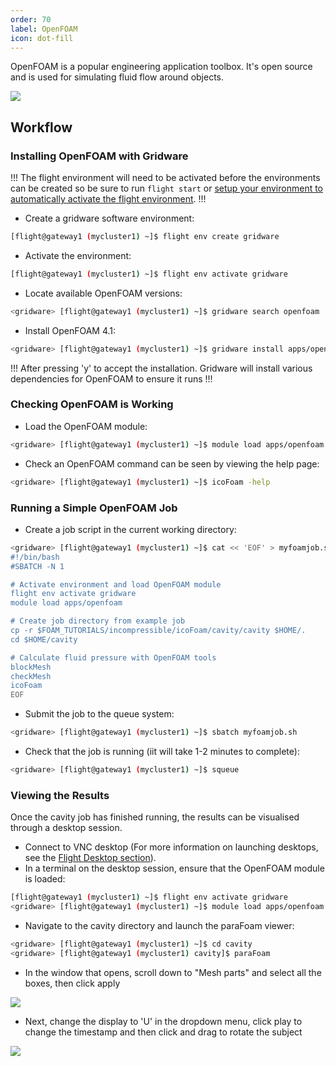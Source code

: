 ```yaml
---
order: 70
label: OpenFOAM
icon: dot-fill
---
```


OpenFOAM is a popular engineering application toolbox. It's open source and is used for simulating fluid flow around objects. 

![](/images/openfoam_about_1.png)

## Workflow

### Installing OpenFOAM with Gridware

!!!
The flight environment will need to be activated before the environments can be created so be sure to run `flight start` or [setup your environment to automatically activate the flight environment](/hpc_environment_usage/flight_overview/flight_system/#activating-the-flight-system).
!!!

- Create a gridware software environment:

```bash
[flight@gateway1 (mycluster1) ~]$ flight env create gridware
```

- Activate the environment:

```bash
[flight@gateway1 (mycluster1) ~]$ flight env activate gridware
```

- Locate available OpenFOAM versions:

```bash
<gridware> [flight@gateway1 (mycluster1) ~]$ gridware search openfoam
```

- Install OpenFOAM 4.1:

```bash
<gridware> [flight@gateway1 (mycluster1) ~]$ gridware install apps/openfoam/4.1
```

!!!
After pressing 'y' to accept the installation. Gridware will install various dependencies for OpenFOAM to ensure it runs
!!!

### Checking OpenFOAM is Working

- Load the OpenFOAM module:

```bash
<gridware> [flight@gateway1 (mycluster1) ~]$ module load apps/openfoam
```

- Check an OpenFOAM command can be seen by viewing the help page:

```bash
<gridware> [flight@gateway1 (mycluster1) ~]$ icoFoam -help
```

### Running a Simple OpenFOAM Job

- Create a job script in the current working directory:

```bash
<gridware> [flight@gateway1 (mycluster1) ~]$ cat << 'EOF' > myfoamjob.sh
#!/bin/bash
#SBATCH -N 1

# Activate environment and load OpenFOAM module
flight env activate gridware
module load apps/openfoam

# Create job directory from example job
cp -r $FOAM_TUTORIALS/incompressible/icoFoam/cavity/cavity $HOME/.
cd $HOME/cavity

# Calculate fluid pressure with OpenFOAM tools
blockMesh
checkMesh
icoFoam
EOF
```

- Submit the job to the queue system:

```bash
<gridware> [flight@gateway1 (mycluster1) ~]$ sbatch myfoamjob.sh
```

- Check that the job is running (iit will take 1-2 minutes to complete):

```bash
<gridware> [flight@gateway1 (mycluster1) ~]$ squeue
```

### Viewing the Results

Once the cavity job has finished running, the results can be visualised through a desktop session.
- Connect to VNC desktop (For more information on launching desktops, see the [Flight Desktop section](/hpc_environment_usage/flight_desktop/install_flight_desktop_types/#install-flight-desktop-types)).
- In a terminal on the desktop session, ensure that the OpenFOAM module is loaded:

```bash
[flight@gateway1 (mycluster1) ~]$ flight env activate gridware
<gridware> [flight@gateway1 (mycluster1) ~]$ module load apps/openfoam
```

- Navigate to the cavity directory and launch the paraFoam viewer:

```bash
<gridware> [flight@gateway1 (mycluster1) ~]$ cd cavity
<gridware> [flight@gateway1 (mycluster1) cavity]$ paraFoam
```

- In the window that opens, scroll down to "Mesh parts" and select all the boxes, then click apply

![](/images/openfoam_parafoam_1.png)

- Next, change the display to 'U' in the dropdown menu, click play to change the timestamp and then click and drag to rotate the subject

![](/images/openfoam_parafoam_2.png)